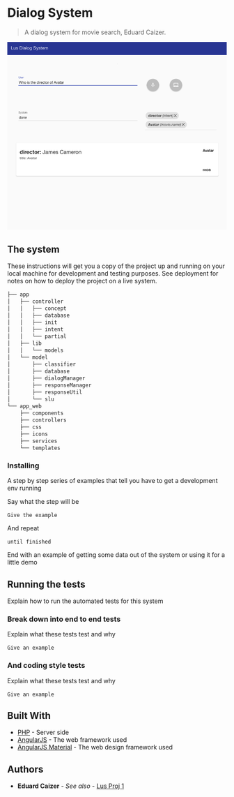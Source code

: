 # Dialog System
> A dialog system for movie search, Eduard Caizer.

![](header.png)

## The system

These instructions will get you a copy of the project up and running on your local machine for development and testing purposes. See deployment for notes on how to deploy the project on a live system.
```
├── app
│   ├── controller
│   │   ├── concept
│   │   ├── database
│   │   ├── init
│   │   ├── intent
│   │   └── partial
│   ├── lib
│   │   └── models
│   └── model
│       ├── classifier
│       ├── database
│       ├── dialogManager
│       ├── responseManager
│       ├── responseUtil
│       └── slu
└── app_web
    ├── components
    ├── controllers
    ├── css
    ├── icons
    ├── services
    └── templates
```
### Installing

A step by step series of examples that tell you have to get a development env running

Say what the step will be

```
Give the example
```

And repeat

```
until finished
```

End with an example of getting some data out of the system or using it for a little demo

## Running the tests

Explain how to run the automated tests for this system

### Break down into end to end tests

Explain what these tests test and why

```
Give an example
```

### And coding style tests

Explain what these tests test and why

```
Give an example
```

## Built With

* [PHP](php.net) - Server side
* [AngularJS](https://angularjs.org/) - The web framework used
* [AngularJS Material](https://material.angularjs.org/latest/) - The web design framework used

## Authors

* **Eduard Caizer** - *See also* - [Lus Proj 1](https://github.com/Rezyak/LUS-Project-1)
